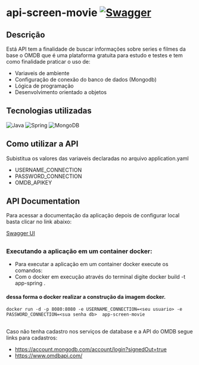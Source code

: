 # api-screen-movie [![Swagger](https://img.shields.io/badge/swagger-UI-green)](http://localhost:8080/swagger-ui.html)

## Descrição
Está API tem a finalidade de buscar informações sobre series e filmes da base o OMDB
que é uma plataforma gratuita para estudo e testes e tem como finalidade praticar 
o uso de: 
- Variaveis de ambiente
- Configuração de conexão do banco de dados (Mongodb)
- Lógica de programação 
- Desenvolvimento orientado a objetos

## Tecnologias utilizadas

![Java](https://img.shields.io/badge/java-%23ED8B00.svg?style=for-the-badge&logo=openjdk&logoColor=white)
![Spring](https://img.shields.io/badge/spring-%236DB33F.svg?style=for-the-badge&logo=spring&logoColor=white)
![MongoDB](https://img.shields.io/badge/MongoDB-%234ea94b.svg?style=for-the-badge&logo=mongodb&logoColor=white)


## Como utilizar a API

Subistitua os valores das variaveis declaradas no arquivo application.yaml

- USERNAME_CONNECTION
- PASSWORD_CONNECTION
- OMDB_APIKEY

## API Documentation

Para acessar a documentação da aplicação depois de configurar local
basta clicar no link abaixo: 

[Swagger UI](http://localhost:8080/swagger-ui.html)

##

### Executando a aplicação em um container docker:
-   Para executar a aplicação em um container docker execute os comandos:
  - Com o docker em execução através do terminal digite docker build -t app-spring .

#### dessa forma o docker realizar a construção da imagem docker.

``
docker run -d -p 8080:8080 -e USERNAME_CONNECTION=<seu usuario> -e PASSWORD_CONNECTION=<sua senha db>  app-screen-movie
``

## 

Caso não tenha cadastro nos serviços de database e a API do OMDB segue links para cadastros: 

- https://account.mongodb.com/account/login?signedOut=true
- https://www.omdbapi.com/